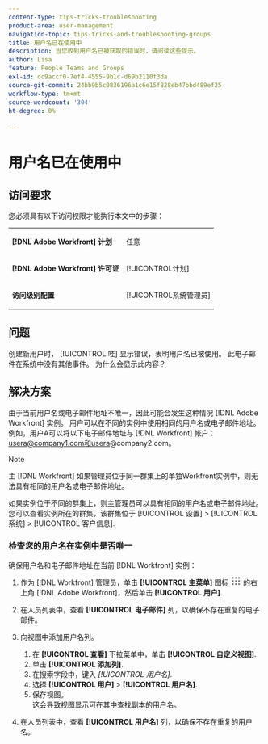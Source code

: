 ```yaml
---
content-type: tips-tricks-troubleshooting
product-area: user-management
navigation-topic: tips-tricks-and-troubleshooting-groups
title: 用户名已在使用中
description: 当您收到用户名已被获取的错误时，请阅读这些提示。
author: Lisa
feature: People Teams and Groups
exl-id: dc9accf0-7ef4-4555-9b1c-d69b2110f3da
source-git-commit: 24bb9b5c0836196a1c6e15f828eb47bbd489ef25
workflow-type: tm+mt
source-wordcount: '304'
ht-degree: 0%

---
```


# 用户名已在使用中

## 访问要求

您必须具有以下访问权限才能执行本文中的步骤：

<table style="table-layout:auto"> 
 <col> 
 <col> 
 <tbody> 
  <tr> 
   <td role="rowheader"><strong>[!DNL Adobe Workfront] 计划</strong></td> 
   <td> <p>任意</p> </td> 
  </tr> 
  <tr> 
   <td role="rowheader"><strong>[!DNL Adobe Workfront] 许可证</strong></td> 
   <td> <p>[!UICONTROL计划]</p> </td> 
  </tr> 
  <tr> 
   <td role="rowheader"><strong>访问级别配置</strong></td> 
   <td> <p>[!UICONTROL系统管理员]</p> </td> 
  </tr> 
 </tbody> 
</table>

## 问题

创建新用户时， [!UICONTROL 哇] 显示错误，表明用户名已被使用。 此电子邮件在系统中没有其他事件。 为什么会显示此内容？

## 解决方案

由于当前用户名或电子邮件地址不唯一，因此可能会发生这种情况 [!DNL Adobe Workfront] 实例。 用户可以在不同的实例中使用相同的用户名或电子邮件地址。 例如，用户A可以将以下电子邮件地址与 [!DNL Workfront] 帐户：usera@company1.com和usera@company2.com。

>[!NOTE]
>
>主 [!DNL Workfront] 如果管理员位于同一群集上的单独Workfront实例中，则无法具有相同的用户名或电子邮件地址。
>
>如果实例位于不同的群集上，则主管理员可以具有相同的用户名或电子邮件地址。 您可以查看实例所在的群集，该群集位于 [!UICONTROL 设置] > [!UICONTROL 系统] > [!UICONTROL 客户信息].

### 检查您的用户名在实例中是否唯一

确保用户名和电子邮件地址在当前 [!DNL Workfront] 实例：

1. 作为 [!DNL Workfront] 管理员，单击 **[!UICONTROL 主菜单]** 图标 ![](assets/main-menu-icon.png) 的右上角 [!DNL Adobe Workfront]，然后单击 **[!UICONTROL 用户]**.
1. 在人员列表中，查看 **[!UICONTROL 电子邮件]** 列，以确保不存在重复的电子邮件。
1. 向视图中添加用户名列。

   1. 在 **[!UICONTROL 查看]** 下拉菜单中，单击 **[!UICONTROL 自定义视图]**.
   1. 单击 **[!UICONTROL 添加列]**.
   1. 在搜索字段中，键入 *[!UICONTROL 用户名]*.
   1. 选择 **[!UICONTROL 用户]** > **[!UICONTROL 用户名]**.
   1. 保存视图。\
      这会导致视图显示可在其中查找副本的用户名。

1. 在人员列表中，查看 **[!UICONTROL 用户名]** 列，以确保不存在重复的用户名。
